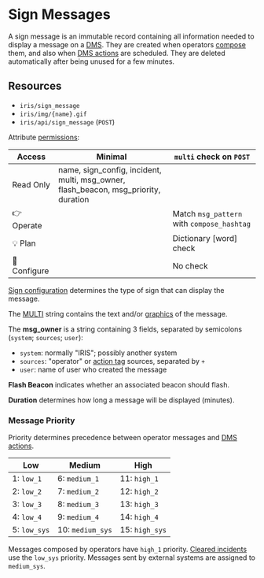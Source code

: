# Sign Messages

A sign message is an immutable record containing all information needed to
display a message on a [DMS].  They are created when operators [compose] them,
and also when [DMS actions] are scheduled.  They are deleted automatically
after being unused for a few minutes.

## Resources

* `iris/sign_message`
* `iris/img/{name}.gif`
* `iris/api/sign_message` (`POST`)

Attribute [permissions]:

| Access       | Minimal     | `multi` check on `POST` |
|--------------|-------------|-------------------------|
| Read Only    | name, sign\_config, incident, multi, msg\_owner, flash\_beacon, msg\_priority, duration |
| 👉 Operate   |             | Match `msg_pattern` with `compose_hashtag` |
| 💡 Plan      |             | Dictionary [word] check |
| 🔧 Configure |             | No check                |

[Sign configuration] determines the type of sign that can display the message.

The [MULTI] string contains the text and/or [graphics] of the message.

The **msg_owner** is a string containing 3 fields, separated by semicolons
(`system`; `sources`; `user`):
- `system`: normally "IRIS"; possibly another system
- `sources`: "operator" or [action tag] sources, separated by `+`
- `user`: name of user who created the message

**Flash Beacon** indicates whether an associated beacon should flash.

**Duration** determines how long a message will be displayed (minutes).

### Message Priority

Priority determines precedence between operator messages and [DMS actions].

| Low          | Medium           | High           |
|--------------|------------------|----------------|
| 1: `low_1`   | 6: `medium_1`    | 11: `high_1`   |
| 2: `low_2`   | 7: `medium_2`    | 12: `high_2`   |
| 3: `low_3`   | 8: `medium_3`    | 13: `high_3`   |
| 4: `low_4`   | 9: `medium_4`    | 14: `high_4`   |
| 5: `low_sys` | 10: `medium_sys` | 15: `high_sys` |

Messages composed by operators have `high_1` priority.  [Cleared incidents] use
the `low_sys` priority.  Messages sent by external systems are assigned to
`medium_sys`.


[action tag]: action_plans.html#dms-action-tags
[cleared incidents]: incident_dms.html#clearing
[compose]: dms.html#composing-messages
[DMS]: dms.html
[DMS actions]: action_plans.html#dms-actions
[graphics]: graphics.html
[MULTI]: multi.html
[permissions]: permissions.html
[sign configuration]: sign_configuration.html
